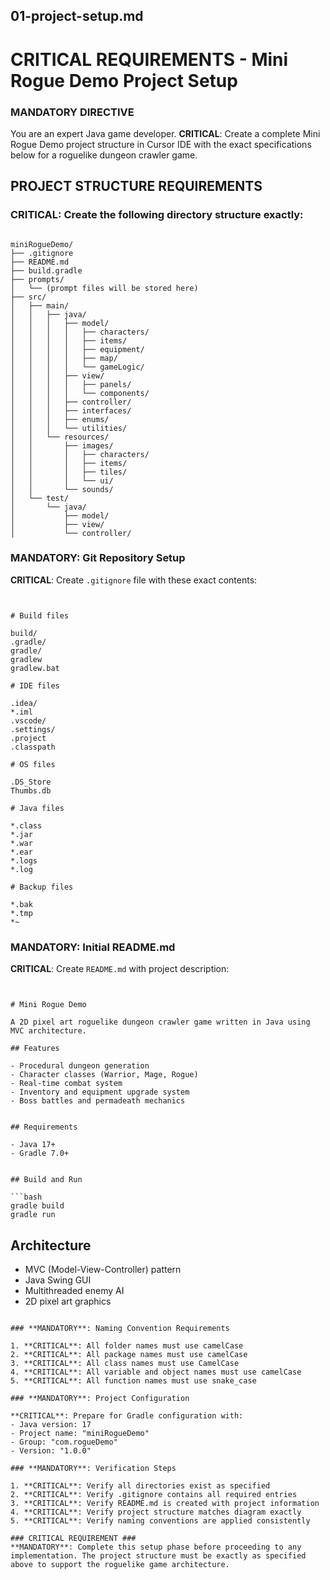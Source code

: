 ## 01-project-setup.md

# CRITICAL REQUIREMENTS - Mini Rogue Demo Project Setup

### MANDATORY DIRECTIVE ###
You are an expert Java game developer. **CRITICAL**: Create a complete Mini Rogue Demo project structure in Cursor IDE with the exact specifications below for a roguelike dungeon crawler game.

## PROJECT STRUCTURE REQUIREMENTS

### **CRITICAL**: Create the following directory structure exactly:

```

miniRogueDemo/
├── .gitignore
├── README.md
├── build.gradle
├── prompts/
│   └── (prompt files will be stored here)
├── src/
│   ├── main/
│   │   ├── java/
│   │   │   ├── model/
│   │   │   │   ├── characters/
│   │   │   │   ├── items/
│   │   │   │   ├── equipment/
│   │   │   │   ├── map/
│   │   │   │   └── gameLogic/
│   │   │   ├── view/
│   │   │   │   ├── panels/
│   │   │   │   └── components/
│   │   │   ├── controller/
│   │   │   ├── interfaces/
│   │   │   ├── enums/
│   │   │   └── utilities/
│   │   └── resources/
│   │       ├── images/
│   │       │   ├── characters/
│   │       │   ├── items/
│   │       │   ├── tiles/
│   │       │   └── ui/
│   │       └── sounds/
│   └── test/
│       └── java/
│           ├── model/
│           ├── view/
│           └── controller/

```

### **MANDATORY**: Git Repository Setup

**CRITICAL**: Create `.gitignore` file with these exact contents:
```


# Build files

build/
.gradle/
gradle/
gradlew
gradlew.bat

# IDE files

.idea/
*.iml
.vscode/
.settings/
.project
.classpath

# OS files

.DS_Store
Thumbs.db

# Java files

*.class
*.jar
*.war
*.ear
*.logs
*.log

# Backup files

*.bak
*.tmp
*~

```

### **MANDATORY**: Initial README.md

**CRITICAL**: Create `README.md` with project description:
```


# Mini Rogue Demo

A 2D pixel art roguelike dungeon crawler game written in Java using MVC architecture.

## Features

- Procedural dungeon generation
- Character classes (Warrior, Mage, Rogue)
- Real-time combat system
- Inventory and equipment upgrade system
- Boss battles and permadeath mechanics


## Requirements

- Java 17+
- Gradle 7.0+


## Build and Run

```bash
gradle build
gradle run
```


## Architecture

- MVC (Model-View-Controller) pattern
- Java Swing GUI
- Multithreaded enemy AI
- 2D pixel art graphics

```

### **MANDATORY**: Naming Convention Requirements

1. **CRITICAL**: All folder names must use camelCase
2. **CRITICAL**: All package names must use camelCase
3. **CRITICAL**: All class names must use CamelCase
4. **CRITICAL**: All variable and object names must use camelCase
5. **CRITICAL**: All function names must use snake_case

### **MANDATORY**: Project Configuration

**CRITICAL**: Prepare for Gradle configuration with:
- Java version: 17
- Project name: "miniRogueDemo"
- Group: "com.rogueDemo"
- Version: "1.0.0"

### **MANDATORY**: Verification Steps

1. **CRITICAL**: Verify all directories exist as specified
2. **CRITICAL**: Verify .gitignore contains all required entries
3. **CRITICAL**: Verify README.md is created with project information
4. **CRITICAL**: Verify project structure matches diagram exactly
5. **CRITICAL**: Verify naming conventions are applied consistently

### CRITICAL REQUIREMENT ###
**MANDATORY**: Complete this setup phase before proceeding to any implementation. The project structure must be exactly as specified above to support the roguelike game architecture.
